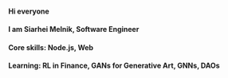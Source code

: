 #### Hi everyone
#### I am Siarhei Melnik, Software Engineer
#### Core skills: Node.js, Web
#### Learning: RL in Finance, GANs for Generative Art, GNNs, DAOs
